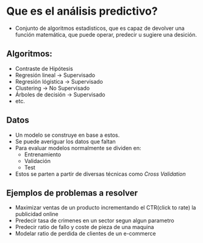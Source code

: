 # Que es el análisis predictivo?

+ Conjunto de algoritmos estadisticos, que es capaz de devolver una función matemática, que puede operar, predecir u sugiere una desición.

## Algoritmos:
+ Contraste de Hipótesis
+ Regresión lineal  -> Supervisado
+ Regresión lógistica   -> Supervisado
+ Clustering    -> No Supervisado
+ Árboles de decisión   -> Supervisado
+ etc.

## Datos
+ Un modelo se construye en base a estos.
+ Se puede averiguar los datos que faltan
+ Para evaluar modelos normalmente se dividen en:
  + Entrenamiento
  + Validación
  + Test
+ Estos se parten a partir de diversas técnicas como *Cross Validation*

## Ejemplos de problemas a resolver
+ Maximizar ventas de un producto incrementando el CTR(click to rate) la publicidad online
+ Predecir tasa de crimenes en un sector segun algun parametro
+ Predecir ratio de fallo y coste de pieza de una maquina
+ Modelar ratio de perdida de clientes de un e-commerce

